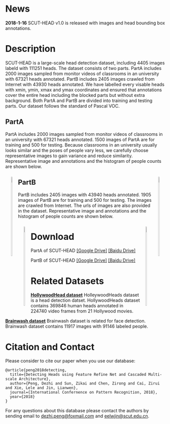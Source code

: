 # News
**2018-1-16** SCUT-HEAD v1.0 is released with images and head bounding box annotations.
# Description
SCUT-HEAD is a large-scale head detection dataset, including 4405 images labeld with 111251 heads. The dataset consists of two parts. PartA includes 2000 images sampled from monitor videos of classrooms in an university with 67321 heads annotated. PartB includes 2405 images crawled from Internet with 43930 heads annotated. We have labelled every visable heads with xmin, ymin, xmax and ymax coordinates and ensured that annotations cover the entire head including the blocked parts but without extra background. Both PartA and PartB are divided into training and testing parts. Our dataset follows the standard of Pascal VOC. 

## PartA 
PartA includes 2000 images sampled from monitor videos of classrooms in an university with 67321 heads annotated. 1500 images of PartA are for training and 500 for testing.
Because classrooms in an university usually looks similar and the poses of people vary less, we carefully choose representative images to gain variance and reduce similarity. 
Representative image and annotations and the histogram of people counts are shown below.

<div align="center">
	<a style="float:left; padding:10px">
		<img width="45%" height="250px" src="https://github.com/HCIILAB/SCUT-HEAD-Dataset-Release/blob/master/Representative_image_of_PartA.jpg" >
	</a>
	<a style="float:right; padding:10px">
		<img width="45%" height="250px" src="https://github.com/HCIILAB/SCUT-HEAD-Dataset-Release/blob/master/histogram_of_people_counts_PartA.jpg">
	</a>
</div>
<!-- ![image](https://github.com/HCIILAB/SCUT-HEAD-Dataset-Release/blob/master/example%20of%20Part_A.jpg) -->


## PartB 
PartB includes 2405 images with 43940 heads annotated. 1905 images of PartB are for training and 500 for testing. The images are crawled from Internet. The urls of images are also provided in the dataset.
Representative image and annotations and the histogram of people counts are shown below.

<div align="center">
	<a style="float:left; padding:10px">
		<img width="45%" height="250px" src="https://github.com/HCIILAB/SCUT-HEAD-Dataset-Release/blob/master/Representative_image_of_PartB.jpg" >
	</a>
	<a style="float:right; padding:10px">
		<img width="45%" height="250px" src="https://github.com/HCIILAB/SCUT-HEAD-Dataset-Release/blob/master/histogram_of_people_counts_PartB.jpg">
	</a>
</div>
<!-- ![image](https://github.com/HCIILAB/SCUT-HEAD-Dataset-Release/blob/master/example%20of%20Part_B.jpg) -->

# Download
PartA of SCUT-HEAD 
[[Google Drive]](https://drive.google.com/open?id=1yaOF9os5wPVNNG4GVzNyULLVe74vdrBE)
[[Baidu Drive]](https://pan.baidu.com/s/1EQtyLwDfEULsdSy-UZhzWQ)

PartB of SCUT-HEAD 
[[Google Drive]](https://drive.google.com/open?id=1LZ_KlTPStDEcqycfqUkDkqQ-aNMMC3cl)
[[Baidu Drive]](https://pan.baidu.com/s/1CASxJBkjKoW3_yO8OVKBvQ)

# Related Datasets
[**HollywoodHead dataset**](http://www.di.ens.fr/willow/research/headdetection/)
HolleywoodHeads dataset is a head detection datset. HollywoodHeads dataset contains 369846 human heads annotated in 224740 video frames from 21 Hollywood movies.

[**Brainwash dataset**](https://exhibits.stanford.edu/data/catalog/sx925dc9385) 
Brainwash dataset is related for face detection. Brainwash dataset contains 11917 images with 91146 labeled people.

# Citation and Contact

Please consider to cite our paper when you use our database:

```
@article{peng2018detecting,
  title={Detecting Heads using Feature Refine Net and Cascaded Multi-scale Architecture},
  author={Peng, Dezhi and Sun, Zikai and Chen, Zirong and Cai, Zirui and Xie, Lele and Jin, Lianwen},
  journal={International Confernence on Pattern Recognition, 2018},
  year={2018}
}
```

For any questions about this database please contact the authors by sending email to dezhi.peng@foxmail.com and eelwjin@scut.edu.cn.
